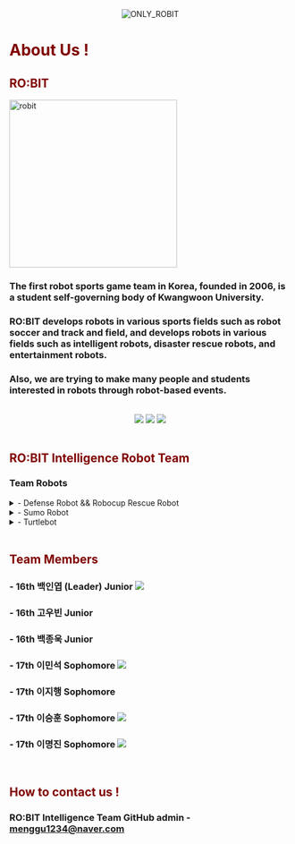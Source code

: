 <div align="center">
  <img src="https://github.com/RO-BIT-Intelligence-Robot-Team/.github/assets/66550892/72231510-433c-4d79-bad0-5860bae5eadc" alt="ONLY_ROBIT" />
</div>

# <span style="color: maroon;">About Us !</span>

## <span style="color: maroon;">RO:BIT</span>

<img src="https://github.com/RO-BIT-Intelligence-Robot-Team/.github/assets/66550892/b59dc275-0110-471d-8103-d11daec718af" alt="robit" width="300" height="300">

### The first robot sports game team in Korea, founded in 2006, is a student self-governing body of Kwangwoon University.

### RO:BIT develops robots in various sports fields such as robot soccer and track and field, and develops robots in various fields such as intelligent robots, disaster rescue robots, and entertainment robots.

### Also, we are trying to make many people and students interested in robots through robot-based events.

<br>
<div align="center">
<a href="https://robit.tistory.com/"><img src="https://img.shields.io/badge/Archive-orange?style=flat&logo=tistory&logoColor=white"/></a> <a href="https://www.youtube.com/@ROBIT_KOREA"><img src="https://img.shields.io/badge/Youtube-red?style=flat&logo=youtube&logoColor=white"/></a> <a href="https://www.instagram.com/robit_korea_official/"><img src="https://img.shields.io/badge/Youtube-purple?style=flat&logo=instagram&logoColor=white"/></a>

</div>
<br>

## <span style="color: maroon;">RO:BIT Intelligence Robot Team</span>

### Team Robots

<details>
  <summary> - Defense Robot && Robocup Rescue Robot </summary>
    <div align="center">
    </div>
</details>
<details>
  <summary> - Sumo Robot </summary>
    <div align="center">
    </div>
</details>
<details>
  <summary> - Turtlebot </summary>
    <div align="center">
    </div>
</details>

<br>

## <span style="color: maroon;">Team Members</span>

### - 16th 백인엽 (Leader) Junior <a href="https://github.com/INYUP-BAEK"><img src="https://img.shields.io/badge/GitHub-gray?style=flat&logo=github&logoColor=white"/></a>

### - 16th 고우빈 Junior

### - 16th 백종욱 Junior

### - 17th 이민석 Sophomore <a href="https://github.com/minseokle"><img src="https://img.shields.io/badge/GitHub-gray?style=flat&logo=github&logoColor=white"/></a>

### - 17th 이지행 Sophomore

### - 17th 이승훈 Sophomore <a href="https://github.com/Leeseunghun03"><img src="https://img.shields.io/badge/GitHub-gray?style=flat&logo=github&logoColor=white"/></a>

### - 17th 이명진 Sophomore <a href="https://github.com/mjlee111"><img src="https://img.shields.io/badge/GitHub-gray?style=flat&logo=github&logoColor=white"/></a>

<br>

## <span style="color: maroon;">How to contact us !</span>

### RO:BIT Intelligence Team GitHub admin - menggu1234@naver.com
